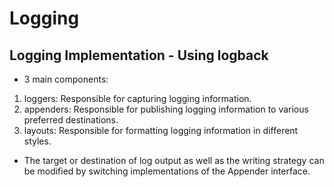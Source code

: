 # Logging

## Logging Implementation - Using logback
- 3 main components:
1. loggers: Responsible for capturing logging information.
2. appenders: Responsible for publishing logging information to various preferred destinations.
3. layouts: Responsible for formatting logging information in different styles.

- The target or destination of log output as well as the writing strategy can be modified by switching implementations of the Appender interface.
